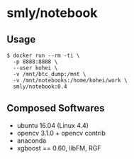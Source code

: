 # smly/notebook

## Usage

```
$ docker run --rm -ti \
  -p 8888:8888 \
  --user kohei \
  -v /mnt/btc_dump:/mnt \
  -v /mnt/notebooks:/home/kohei/work \
  smly/notebook:0.4
```

## Composed Softwares

* ubuntu 16.04 (Linux 4.4)
* opencv 3.1.0 + opencv contrib
* anaconda
* xgboost == 0.60, libFM, RGF
